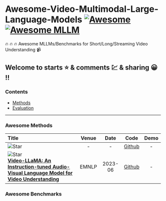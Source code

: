 # Awesome-Video-Multimodal-Large-Language-Models [![Awesome](https://awesome.re/badge.svg)](https://awesome.re)[![Awesome MLLM](https://img.shields.io/badge/awesome-video_mllms-blue)](https://github.com/topics/awesome)

:fire: :fire: :fire: Awesome MLLMs/Benchmarks for Short/Long/Streaming Video Understanding :video_camera:

Welcome to starts ⭐ & comments 💹 & sharing 😀 !!
---
### Contents
- [Methods](#awesome-methods)
- [Evaluation](#awesome-benchmarks)
---


### Awesome Methods
|  Title  |   Venue  |   Date   |   Code   |   Demo   |
|:--------|:--------:|:--------:|:--------:|:--------:|
|![Star](https://img.shields.io/github/stars/xxx.svg?style=social&label=Star) <br> |-|-| [Github]() | - |
|![Star](https://img.shields.io/github/stars/DAMO-NLP-SG/Video-LLaMA.svg?style=social&label=Star) <br> [**Video-LLaMA: An Instruction-tuned Audio-Visual Language Model for Video Understanding**](https://arxiv.org/abs/2306.02858)|EMNLP|2023-06| [Github](https://github.com/DAMO-NLP-SG/Video-LLaMA) | - |


### Awesome Benchmarks